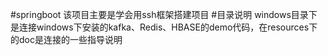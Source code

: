 #springboot
该项目主要是学会用ssh框架搭建项目
#目录说明
windows目录下是连接windows下安装的kafka、Redis、HBASE的demo代码，在resources下的doc是连接的一些指导说明
